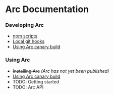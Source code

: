 # Arc Documentation

### Developing Arc
* [npm scripts](./scripts.md)
* [Local git hooks](./local_hooks.md)
* [Using Arc canary build](./canary.md)

### Using Arc
* ~~Installing Arc~~ _(Arc has not yet been published)_
* [Using Arc canary build](./canary.md)
* TODO: Getting started
* TODO: Arc API
